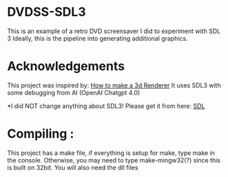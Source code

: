 # DVDSS-SDL3
This is an example of a retro DVD screensaver I did to experiment with SDL 3
Ideally, this is the pipeline into generating additional graphics.


# Acknowledgements

This project was inspired by: [How to make a 3d Renderer](https://www.youtube.com/watch?v=nvWDgBGcAIM&t)
It uses SDL3 with some debugging from AI (OpenAI Chatgpt 4.0)

*I did NOT change anything about SDL3! Please get it from here: [SDL](https://github.com/libsdl-org/SDL)


# Compiling :
This project has a make file, if everything is setup for make, type make in the console. Otherwise, you may need to type make-mingw32(?) since this is built on 32bit.
You will also need the dll files 
